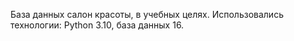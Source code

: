База данных салон красоты, в учебных целях. Использовались технологии: Python 3.10, база данных 16.

